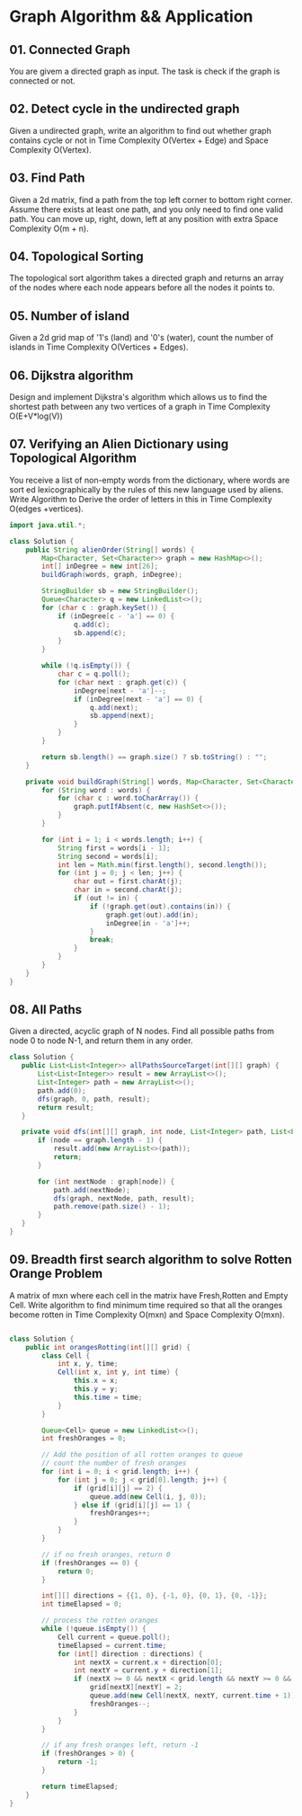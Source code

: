 # Graph Algorithm && Application
## 01. Connected Graph
You are givem a directed graph as input. The task is check if the graph is connected or not.
## 02. Detect cycle in the undirected graph
Given a undirected graph, write an algorithm to find out whether graph contains cycle or not in Time Complexity O(Vertex + Edge) and Space Complexity O(Vertex).
## 03. Find Path 
Given a 2d matrix, find a path from the top left corner to bottom right corner. Assume there exists at least one path, and you only need to find one valid path. You can move up, right, down, left at any position with extra Space Complexity O(m + n).
## 04. Topological Sorting
The topological sort algorithm takes a directed graph and returns an array of the nodes where each node appears before all the nodes it points to.
## 05. Number of island
Given a 2d grid map of '1's (land) and '0's (water), count the number of islands in Time Complexity O(Vertices + Edges).
## 06. Dijkstra algorithm
Design and implement Dijkstra's algorithm which allows us to find the shortest path between any two vertices of a graph in Time Complexity O(E+V*log(V))
## 07. Verifying an Alien Dictionary using Topological Algorithm
You receive a list of non-empty words from the dictionary, where words are sort
ed lexicographically by the rules of this new language used by aliens. Write Algorithm to Derive the order of letters in this in Time Complexity O(edges +vertices).
```java
import java.util.*;

class Solution {
    public String alienOrder(String[] words) {
        Map<Character, Set<Character>> graph = new HashMap<>();
        int[] inDegree = new int[26];
        buildGraph(words, graph, inDegree);

        StringBuilder sb = new StringBuilder();
        Queue<Character> q = new LinkedList<>();
        for (char c : graph.keySet()) {
            if (inDegree[c - 'a'] == 0) {
                q.add(c);
                sb.append(c);
            }
        }

        while (!q.isEmpty()) {
            char c = q.poll();
            for (char next : graph.get(c)) {
                inDegree[next - 'a']--;
                if (inDegree[next - 'a'] == 0) {
                    q.add(next);
                    sb.append(next);
                }
            }
        }

        return sb.length() == graph.size() ? sb.toString() : "";
    }

    private void buildGraph(String[] words, Map<Character, Set<Character>> graph, int[] inDegree) {
        for (String word : words) {
            for (char c : word.toCharArray()) {
                graph.putIfAbsent(c, new HashSet<>());
            }
        }

        for (int i = 1; i < words.length; i++) {
            String first = words[i - 1];
            String second = words[i];
            int len = Math.min(first.length(), second.length());
            for (int j = 0; j < len; j++) {
                char out = first.charAt(j);
                char in = second.charAt(j);
                if (out != in) {
                    if (!graph.get(out).contains(in)) {
                        graph.get(out).add(in);
                        inDegree[in - 'a']++;
                    }
                    break;
                }
            }
        }
    }
}
```
## 08. All Paths
 Given a directed, acyclic graph of N nodes.  Find all possible paths from node 0 to node N-1, and return them in any order.
 ```java
 class Solution {
    public List<List<Integer>> allPathsSourceTarget(int[][] graph) {
        List<List<Integer>> result = new ArrayList<>();
        List<Integer> path = new ArrayList<>();
        path.add(0);
        dfs(graph, 0, path, result);
        return result;
    }

    private void dfs(int[][] graph, int node, List<Integer> path, List<List<Integer>> result) {
        if (node == graph.length - 1) {
            result.add(new ArrayList<>(path));
            return;
        }

        for (int nextNode : graph[node]) {
            path.add(nextNode);
            dfs(graph, nextNode, path, result);
            path.remove(path.size() - 1);
        }
    }
}

 ```
## 09. Breadth first search algorithm to solve Rotten Orange Problem
A matrix of mxn where each cell in the matrix have Fresh,Rotten and Empty Cell. Write algorithm to find minimum time required so that all the oranges become rotten in Time Complexity O(mxn) and Space Complexity O(mxn).
```java

class Solution {
    public int orangesRotting(int[][] grid) {
        class Cell {
            int x, y, time;
            Cell(int x, int y, int time) {
                this.x = x;
                this.y = y;
                this.time = time;
            }
        }

        Queue<Cell> queue = new LinkedList<>();
        int freshOranges = 0;

        // Add the position of all rotten oranges to queue
        // count the number of fresh oranges
        for (int i = 0; i < grid.length; i++) {
            for (int j = 0; j < grid[0].length; j++) {
                if (grid[i][j] == 2) {
                    queue.add(new Cell(i, j, 0));
                } else if (grid[i][j] == 1) {
                    freshOranges++;
                }
            }
        }

        // if no fresh oranges, return 0
        if (freshOranges == 0) {
            return 0;
        }

        int[][] directions = {{1, 0}, {-1, 0}, {0, 1}, {0, -1}};
        int timeElapsed = 0;

        // process the rotten oranges
        while (!queue.isEmpty()) {
            Cell current = queue.poll();
            timeElapsed = current.time;
            for (int[] direction : directions) {
                int nextX = current.x + direction[0];
                int nextY = current.y + direction[1];
                if (nextX >= 0 && nextX < grid.length && nextY >= 0 && nextY < grid[0].length && grid[nextX][nextY] == 1) {
                    grid[nextX][nextY] = 2;
                    queue.add(new Cell(nextX, nextY, current.time + 1));
                    freshOranges--;
                }
            }
        }

        // if any fresh oranges left, return -1
        if (freshOranges > 0) {
            return -1;
        }

        return timeElapsed;
    }
}
```